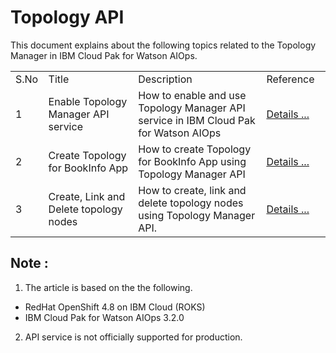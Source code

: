 # Topology API

This document explains about the following topics related to the 
Topology Manager in IBM Cloud Pak for Watson AIOps.

<table>
    <tr>
        <td width="4%">S.No</td>
        <td width="28%">Title</td>
        <td width="40%">Description</td>
        <td width="20%">Reference</td>
    </tr>
    <tr>
        <td>1</td>
        <td>Enable Topology Manager API service  </td>
        <td>How to enable and use Topology Manager API service in IBM Cloud Pak for Watson AIOps </td>
        <td>

[Details ...](./01-enabling-topology-manager-api)
        </td>
    </tr>
        <tr>
        <td>2</td>
        <td>Create Topology for BookInfo App </td>
        <td>How to create Topology for BookInfo App using
Topology Manager API</td>
        <td>

[Details ...](./02-create-topology-for-bookinfo-app)
        </td>
    </tr>
    <tr>
        <td>3</td>
        <td>Create, Link and Delete topology nodes  </td>
        <td>How to create, link and delete topology nodes using Topology Manager API.</td>
        <td>

[Details ...](./03-create-delete-node-and-links)
        </td>
    </tr>

</table>



## Note :

1. The article is based on the the following.
- RedHat OpenShift 4.8 on IBM Cloud (ROKS)
- IBM Cloud Pak for Watson AIOps 3.2.0


2. API service is not officially supported for production.

